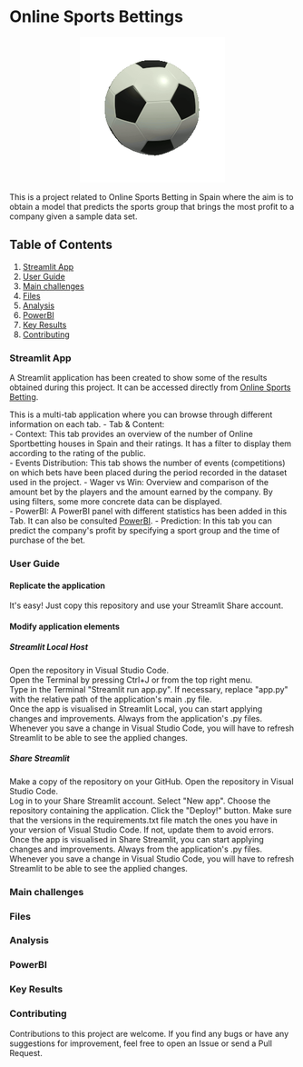 # **Online Sports Bettings**

<p align="center">
  <img src="Images\soccer-9133_256.gif">
</p>

 This is a project related to Online Sports Betting in Spain where the aim is to obtain a model that predicts the sports group that brings the most profit to a company given a sample data set. 

 ## **Table of Contents**

 1. [Streamlit App](#Streamlit-App)
 2. [User Guide](User-Guide)
 3. [Main challenges](Main-challenges)
 4. [Files](Files)
 4. [Analysis](Analysis)
 5. [PowerBI](PowerBI)
 4. [Key Results](Key-Results)
 5. [Contributing](Contributing)


 ### **Streamlit App**

  A Streamlit application has been created to show some of the results obtained during this project. It can be accessed directly from [Online Sports Betting](https://online-sports-bettings-kbrepywzhd5mjvfpihsmsb.streamlit.app/).    
  
  This is a multi-tab application where you can browse through different information on each tab. 
    - Tab & Content:    
      - Context: This tab provides an overview of the number of Online Sportbetting houses in Spain and their ratings. It has a filter to display them according to the rating of the public.   
      - Events Distribution: This tab shows the number of events (competitions) on which bets have been placed during the period recorded in the dataset used in the project. 
      - Wager vs Win: Overview and comparison of the amount bet by the players and the amount earned by the company. By using filters, some more concrete data can be displayed.  
      - PowerBI: A PowerBI panel with different statistics has been added in this Tab. It can also be consulted [PowerBI](https://app.fabric.microsoft.com/view?r=eyJrIjoiZTIyMjcxNjktZGExMS00MDljLWJmMjYtYzFiZDMzMmZhMDZiIiwidCI6IjhhZWJkZGI2LTM0MTgtNDNhMS1hMjU1LWI5NjQxODZlY2M2NCIsImMiOjl9&pageName=ReportSection). 
      - Prediction: In this tab you can predict the company's profit by specifying a sport group and the time of purchase of the bet.   

 ### **User Guide**
  #### Replicate the application  

  It's easy! Just copy this repository and use your Streamlit Share account.  
 
  #### Modify application elements 

  ##### Streamlit Local Host  
  Open the repository in Visual Studio Code.  
  Open the Terminal by pressing Ctrl+J or from the top right menu.  
  Type in the Terminal "Streamlit run app.py". If necessary, replace "app.py" with the relative path of the application's main .py file.  
  Once the app is visualised in Streamlit Local, you can start applying changes and improvements. Always from the application's .py files.  
  Whenever you save a change in Visual Studio Code, you will have to refresh Streamlit to be able to see the applied changes. 

  ##### Share Streamlit 

  Make a copy of the repository on your GitHub. 
  Open the repository in Visual Studio Code.  
  Log in to your Share Streamlit account. 
  Select "New app". 
  Choose the repository containing the application. 
  Click the "Deploy!" button. 
  Make sure that the versions in the requirements.txt file match the ones you have in your version of Visual Studio Code. If not, update them to avoid errors.  
  Once the app is visualised in Share Streamlit, you can start applying changes and improvements. Always from the application's .py files.  
  Whenever you save a change in Visual Studio Code, you will have to refresh Streamlit to be able to see the applied changes. 

 ### **Main challenges**

 ### Files

  []()
  []()


 ### Analysis

 ### PowerBI

 ### Key Results

 ### **Contributing**

  Contributions to this project are welcome. If you find any bugs or have any suggestions for improvement, feel free to open an Issue or send a Pull Request.


